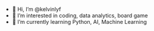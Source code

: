 - 👋 Hi, I’m @kelvinlyf
- 👀 I’m interested in coding, data analytics, board game
- 🌱 I’m currently learning Python, AI, Machine Learning

<!---
kelvinlyf/kelvinlyf is a ✨ special ✨ repository because its `README.md` (this file) appears on your GitHub profile.
You can click the Preview link to take a look at your changes.
--->
